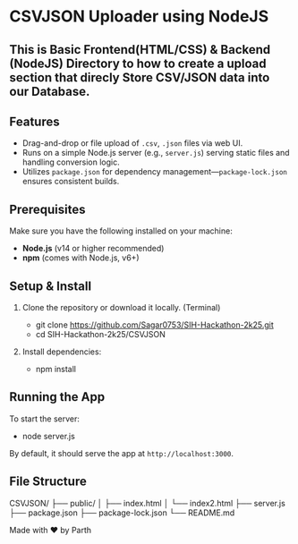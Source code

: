 # CSVJSON Uploader using NodeJS
## This is Basic Frontend(HTML/CSS) & Backend (NodeJS) Directory to how to create a upload section that direcly Store CSV/JSON data into our Database.

##  Features

- Drag-and-drop or file upload of `.csv`, `.json` files via web UI.
- Runs on a simple Node.js server (e.g., `server.js`) serving static files and handling conversion logic.
- Utilizes `package.json` for dependency management—`package-lock.json` ensures consistent builds.

##  Prerequisites

Make sure you have the following installed on your machine:

- **Node.js** (v14 or higher recommended)  
- **npm** (comes with Node.js, v6+)

##  Setup & Install

1. Clone the repository or download it locally. (Terminal)
   - git clone https://github.com/Sagar0753/SIH-Hackathon-2k25.git
   - cd SIH-Hackathon-2k25/CSVJSON

2. Install dependencies:
   - npm install

## Running the App
To start the server:
   - node server.js

By default, it should serve the app at `http://localhost:3000`.

## File Structure

   CSVJSON/
      ├── public/
      │ ├── index.html
      │ └── index2.html
      ├── server.js
      ├── package.json
      ├── package-lock.json
      └── README.md

Made with ❤️ by Parth

